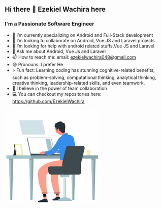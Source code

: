 ## Hi there 👋 Ezekiel Wachira here
### I'm a Passionate Software Engineer
- 🔭 I’m currently specializing on Android and Full-Stack development
- 👯 I’m looking to collaborate on Android, Vue JS and Laravel projects
- 🤔 I’m looking for help with android related stuffs,Vue JS and Laravel
- 💬 Ask me about Android, Vue Js and Laravel
- 📫 How to reach me: email: ezekielwachira048@gmail.com
- 😄 Pronouns: I prefer He
- ⚡ Fun fact: Learning coding has stunning cognitive-related benefits, such as problem-solving, computational thinking, analytical thinking, creative thinking, leadership-related skills, and even teamwork.
- 💪 I believe in the power of team collaboration 
- 💻 You can checkout my repositories here: https://github.com/EzekielWachira

![](https://github.com/EzekielWachira/EzekielWachira/blob/master/animation_300_kfpiy130.gif)
<!--
**EzekielWachira/EzekielWachira** is a ✨ _special_ ✨ repository because its `README.md` (this file) appears on your GitHub profile.

Here are some ideas to get you started:

- 🔭 I’m currently working on ...
- 🌱 I’m currently learning ...
- 👯 I’m looking to collaborate on ...
- 🤔 I’m looking for help with ...
- 💬 Ask me about ...
- 📫 How to reach me: ...
- 😄 Pronouns: ...
- ⚡ Fun fact: ...
-->
